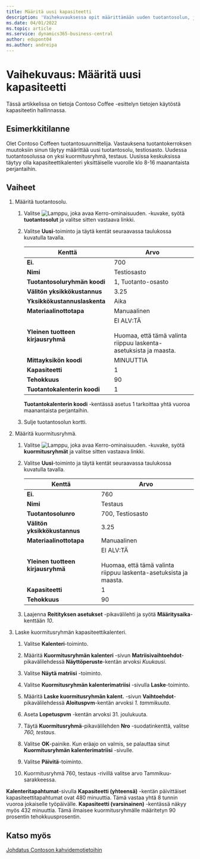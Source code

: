 ```yaml
---
title: Määritä uusi kapasiteetti
description: 'Vaihekuvauksessa opit määrittämään uuden tuotantosolun, jossa on kapasiteettikalenteri yksittäistä vuoroa varten Business Centralissa.'
ms.date: 04/01/2022
ms.topic: article
ms.service: dynamics365-business-central
author: edupont04
ms.author: andreipa
---
```


# Vaihekuvaus: Määritä uusi kapasiteetti

Tässä artikkelissa on tietoja Contoso Coffee -esittelyn tietojen käytöstä kapasiteetin hallinnassa.  

## Esimerkkitilanne

Olet Contoso Coffeen tuotantosuunnittelija. Vastauksena tuotantokerroksen muutoksiin sinun täytyy määrittää uusi tuotantosolu, testiosasto. Uudessa tuotantosolussa on yksi kuormitusryhmä, testaus. Uusissa keskuksissa täytyy olla kapasiteettikalenteri yksittäiselle vuorolle klo 8-16 maanantaista perjantaihin.  

## Vaiheet

1. Määritä tuotantosolu.

    1. Valitse ![Lamppu, joka avaa Kerro-ominaisuuden.](../../media/ui-search/search_small.png "Kerro, mitä haluat tehdä") -kuvake, syötä **tuotantosolut** ja valitse sitten vastaava linkki.  

    2. Valitse **Uusi**-toiminto ja täytä kentät seuraavassa taulukossa kuvatulla tavalla.  

        |Kenttä  |Arvo  |
        |---------|---------|
        |**Ei.** |700|
        |**Nimi** |Testiosasto|
        |**Tuotantosoluryhmän koodi** |1, Tuotanto-osasto|
        |**Välitön yksikkökustannus**|3.25|
        |**Yksikkökustannuslaskenta**|Aika|
        |**Materiaalinottotapa**|Manuaalinen|
        |**Yleinen tuotteen kirjausryhmä**|EI ALV:TÄ</br></br>Huomaa, että tämä valinta riippuu laskenta-asetuksista ja maasta.|
        |**Mittayksikön koodi** |MINUUTTIA|
        |**Kapasiteetti** |1|
        |**Tehokkuus** |90|
        |**Tuotantokalenterin koodi** |1|

        **Tuotantokalenterin koodi** -kentässä asetus 1 tarkoittaa yhtä vuoroa maanantaista perjantaihin.

    3. Sulje tuotantosolun kortti.

2. Määritä kuormitusryhmä.

    1. Valitse ![Lamppu, joka avaa Kerro-ominaisuuden.](../../media/ui-search/search_small.png "Kerro, mitä haluat tehdä") -kuvake, syötä **kuormitusryhmät** ja valitse sitten vastaava linkki.  

    2. Valitse **Uusi**-toiminto ja täytä kentät seuraavassa taulukossa kuvatulla tavalla.  

        |Kenttä  |Arvo  |
        |---------|---------|
        |**Ei.** |760|
        |**Nimi** |Testaus|
        |**Tuotantosolunro** |700, Testiosasto|
        |**Välitön yksikkökustannus**|3.25|
        |**Materiaalinottotapa**|Manuaalinen|
        |**Yleinen tuotteen kirjausryhmä**|EI ALV:TÄ</br></br>Huomaa, että tämä valinta riippuu laskenta-asetuksista ja maasta.|
        |**Kapasiteetti** |1|
        |**Tehokkuus** |90|
    3. Laajenna **Reitityksen asetukset** -pikavälilehti ja syötä **Määritysaika**-kenttään *10*.  

3. Laske kuormitusryhmän kapasiteettikalenteri.  

    1. Valitse **Kalenteri**-toiminto.  

    2. Määritä **Kuormitusryhmän kalenteri** -sivun **Matriisivaihtoehdot**-pikavälilehdessä **Näyttöperuste**-kentän arvoksi *Kuukausi*.  

    3. Valitse **Näytä matriisi** -toiminto.  

    4. Valitse **Kuormitusryhmän kalenterimatriisi** -sivulla **Laske**-toiminto.  

    5. Määritä **Laske kuormitusryhmän kalent.** -sivun **Vaihtoehdot**-pikavälilehdessä **Aloituspvm**-kentän arvoksi *1. tammikuuta*.  

    6. Aseta **Lopetuspvm** -kentän arvoksi 31. joulukuuta.  

    7. Täytä **Kuormitusryhmä**-pikavälilehden **Nro** -suodatinkenttä, valitse *760, testaus*.  

    8. Valitse **OK**-painike. Kun eräajo on valmis, se palauttaa sinut **Kuormitusryhmän kalenterimatriisi** -sivulle.  

    9. Valitse **Päivitä**-toiminto.  

    10. Kuormitusryhmä 760, testaus -rivillä valitse arvo Tammikuu-sarakkeessa.  

**Kalenteritapahtumat**-sivulla **Kapasiteetti (yhteensä)** -kentän päivittäiset kapasiteettitapahtumat ovat 480 minuuttia. Tämä vastaa yhtä 8 tunnin vuoroa jokaiselle työpäivälle. **Kapasiteetti (varsinainen)** -kentässä näkyy myös 432 minuuttia. Tämä ilmaisee kuormitusryhmälle määritetyn 90 prosentin tehokkuusprosentin.  

## Katso myös

[Johdatus Contoson kahvidemotietoihin](../contoso-coffee-intro.md)  
